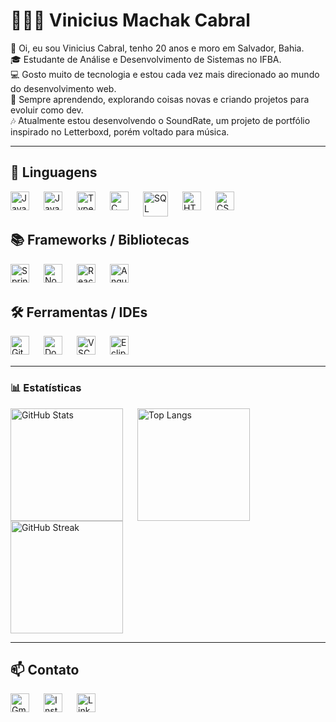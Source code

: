 # 🧑🏻‍💻 Vinicius Machak Cabral  

👋 Oi, eu sou Vinicius Cabral, tenho 20 anos e moro em Salvador, Bahia.  
🎓 Estudante de Análise e Desenvolvimento de Sistemas no IFBA.  
💻 Gosto muito de tecnologia e estou cada vez mais direcionado ao mundo do desenvolvimento web.  
🚀 Sempre aprendendo, explorando coisas novas e criando projetos para evoluir como dev.  
🎶 Atualmente estou desenvolvendo o SoundRate, um projeto de portfólio inspirado no Letterboxd, porém voltado para música.

---

## 🚀 Linguagens  

<img align="left" alt="Java" title="Java" width="30px" style="padding-right: 20px;" src="https://cdn.jsdelivr.net/gh/devicons/devicon@latest/icons/java/java-original-wordmark.svg" />
<img align="left" alt="JavaScript" title="JavaScript" width="30px" style="padding-right: 20px;" src="https://cdn.jsdelivr.net/gh/devicons/devicon@latest/icons/javascript/javascript-original.svg" />
<img align="left" alt="TypeScript" title="TypeScript" width="30px" style="padding-right: 20px;" src="https://cdn.jsdelivr.net/gh/devicons/devicon@latest/icons/typescript/typescript-original.svg" />
<img align="left" alt="C" title="C" width="30px" style="padding-right: 20px;" src="https://cdn.jsdelivr.net/gh/devicons/devicon@latest/icons/c/c-original.svg" />
<img align="left" alt="SQL" title="SQL" width="40px" style="padding-right: 20px;" src="https://cdn.jsdelivr.net/gh/devicons/devicon@latest/icons/azuresqldatabase/azuresqldatabase-original.svg" />                    
<img align="left" alt="HTML" title="HTML" width="30px" style="padding-right: 20px;" src="https://cdn.jsdelivr.net/gh/devicons/devicon@latest/icons/html5/html5-original.svg" />
<img align="left" alt="CSS" title="CSS" width="30px" style="padding-right: 20px;" src="https://cdn.jsdelivr.net/gh/devicons/devicon@latest/icons/css3/css3-original.svg" />

<br/>
<br/>

## 📚 Frameworks / Bibliotecas  

<img align="left" alt="Spring Boot" title="Spring Boot" width="30px" style="padding-right: 20px;" src="https://cdn.jsdelivr.net/gh/devicons/devicon@latest/icons/spring/spring-original.svg" />
<img align="left" alt="Node.js" title="Node.js" width="30px" style="padding-right: 20px;" src="https://cdn.jsdelivr.net/gh/devicons/devicon@latest/icons/nodejs/nodejs-plain-wordmark.svg" />
<img align="left" alt="React" title="React" width="30px" style="padding-right: 20px;" src="https://cdn.jsdelivr.net/gh/devicons/devicon@latest/icons/react/react-original.svg" />
<img align="left" alt="Angular" title="Angular" width="30px" style="padding-right: 20px;" src="https://cdn.jsdelivr.net/gh/devicons/devicon/icons/angularjs/angularjs-original.svg" />

<br/>
<br/>

## 🛠 Ferramentas / IDEs  

<img align="left" alt="Git" title="Git" width="30px" style="padding-right: 20px;" src="https://cdn.jsdelivr.net/gh/devicons/devicon/icons/git/git-original.svg" />
<img align="left" alt="Docker" title="Docker" width="30px" style="padding-right: 20px;" src="https://cdn.jsdelivr.net/gh/devicons/devicon/icons/docker/docker-original.svg" />
<img align="left" alt="VSCode" title="VSCode" width="30px" style="padding-right: 20px;" src="https://cdn.jsdelivr.net/gh/devicons/devicon/icons/vscode/vscode-original.svg" />
<img align="left" alt="Eclipse" title="Eclipse" width="30px" style="padding-right: 20px;" src="https://cdn.jsdelivr.net/gh/devicons/devicon/icons/eclipse/eclipse-original.svg" />

<br/>
<br/>

---

### 📊 Estatísticas  

<p>
  <img align="left" alt="GitHub Stats" height="180" style="padding-right: 20px;" src="https://github-readme-stats.vercel.app/api?username=viniciusmcabral&show_icons=true&theme=radical&include_all_commits=true&locale=pt-br" />
  <img align="left" alt="Top Langs" height="180" style="padding-right: 20px;" src="https://github-readme-stats.vercel.app/api/top-langs/?username=viniciusmcabral&theme=radical&layout=compact&langs_count=9" />
  <img align="left" alt="GitHub Streak" height="180" src="https://streak-stats.demolab.com/?user=viniciusmcabral&theme=radical" />
</p>

<br clear="both"/>

---

## 📫 Contato  

<a href="mailto:vmachakcabral@gmail.com" target="_blank">
  <img align="left" alt="Gmail" title="Email" width="30px" style="padding-right: 20px;" src="https://upload.wikimedia.org/wikipedia/commons/4/4e/Gmail_Icon.png"/>
</a>

<a href="https://instagram.com/vinicabr4l" target="_blank">
  <img align="left" alt="Instagram" title="Instagram" width="30px" style="padding-right: 20px;" src="https://upload.wikimedia.org/wikipedia/commons/e/e7/Instagram_logo_2016.svg"/>
</a>

<a href="https://www.linkedin.com/in/vinimchkcabrall" target="_blank">
  <img align="left" alt="LinkedIn" title="LinkedIn" width="30px" style="padding-right: 20px;" src="https://cdn.jsdelivr.net/gh/devicons/devicon/icons/linkedin/linkedin-original.svg"/>
</a>

<br/>
<br/>
